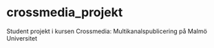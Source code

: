 # crossmedia_projekt
Student projekt i kursen Crossmedia: Multikanalspublicering på Malmö Universitet

